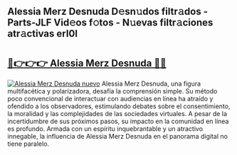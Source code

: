 ## Alessia Merz Desnuda D𝚎sn𝚞dos filtr𝚊dos - Parts-JLF Vid𝚎os f𝚘tos - N𝚞evas filtr𝚊ciones atr𝚊ctivas erI0l

# <h2><a href="http://mbaj14.tromn.icu/?c=Alessia+Merz+Desnuda">🔗👉👉👉 Alessia Merz Desnuda 🔗🔗</a></h2>

[![Alessia Merz Desnuda nuevo](https://i.imgur.com/pEAQMta.gif)](http://mbaj14.tromn.icu/?c=Alessia+Merz+Desnuda)
Alessia Merz Desnuda, una figura multifacética y polarizadora, desafía la comprensión simple. Su método poco convencional de interactuar con audiencias en línea ha atraído y ofendido a los observadores, estimulando debates sobre el consentimiento, la moralidad y las complejidades de las sociedades virtuales. A pesar de la incertidumbre de sus próximos pasos, su impacto en la comunidad en línea es profundo. Armada con un espíritu inquebrantable y un atractivo innegable, la influencia de Alessia Merz Desnuda en el panorama digital no tiene paralelo.
